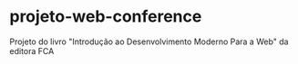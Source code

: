 # projeto-web-conference
Projeto do livro "Introdução ao Desenvolvimento Moderno Para a Web" da editora FCA
